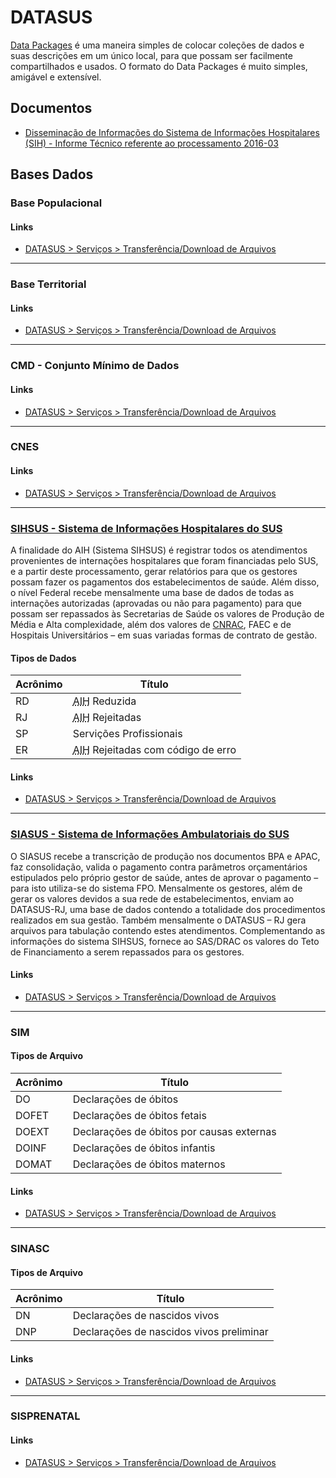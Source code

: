 # DATASUS

[Data Packages](https://frictionlessdata.io/docs/data-package/) é uma maneira simples de colocar coleções de dados e suas descrições em um único local, para que possam ser facilmente compartilhados e usados. O formato do Data Packages é muito simples, amigável e extensível.


## Documentos

- [Disseminação de Informações do Sistema de Informações Hospitalares (SIH) - Informe Técnico referente ao processamento 2016-03](https://github.com/rodrigobicalho/Tera--FInal-project-and-others/blob/master/IT_SIHSUS_1603.pdf)


## Bases Dados

### Base Populacional

#### Links

- [DATASUS > Serviços > Transferência/Download de Arquivos](http://www2.datasus.gov.br/DATASUS/index.php?area=0901&item=1&acao=35&pad=31655)

----

### Base Territorial

#### Links

- [DATASUS > Serviços > Transferência/Download de Arquivos](http://www2.datasus.gov.br/DATASUS/index.php?area=0901&item=1&acao=33&pad=31655)

----

### CMD - Conjunto Mínimo de Dados

#### Links

- [DATASUS > Serviços > Transferência/Download de Arquivos](http://www2.datasus.gov.br/DATASUS/index.php?area=0901&item=1&acao=37)

----

### CNES

#### Links

- [DATASUS > Serviços > Transferência/Download de Arquivos](http://www2.datasus.gov.br/DATASUS/index.php?area=0901&item=1&acao=31&pad=31655)

----

### [SIHSUS - Sistema de Informações Hospitalares do SUS](http://datasus.saude.gov.br/sistemas-e-aplicativos/hospitalares/sihsus)

A finalidade do AIH (Sistema SIHSUS) é registrar todos os atendimentos provenientes de internações hospitalares que foram financiadas pelo SUS, e a partir deste processamento, gerar relatórios para que os gestores possam fazer os pagamentos dos estabelecimentos de saúde. Além disso, o nível Federal recebe mensalmente uma base de dados de todas as internações autorizadas (aprovadas ou não para pagamento) para que possam ser repassados às Secretarias de Saúde os valores de Produção de Média e Alta complexidade, além dos valores de [CNRAC](http://datasus.saude.gov.br/sistemas-e-aplicativos/regulacao/cnrac-central-nacional-de-regulacao-de-alta-complexidade), FAEC e de Hospitais Universitários – em suas variadas formas de contrato de gestão.

#### Tipos de Dados

| Acrônimo | Título |
|----------|--------|
| RD | <abbr title="Autorização de Internação Hospitalar">AIH</abbr> Reduzida |
| RJ | <abbr title=" Autorização de Internação Hospitalar ">AIH</abbr> Rejeitadas |
| SP | Servições Profissionais |
| ER | <abbr title=" Autorização de Internação Hospitalar ">AIH</abbr> Rejeitadas com código de erro |

#### Links

- [DATASUS > Serviços > Transferência/Download de Arquivos](http://www2.datasus.gov.br/DATASUS/index.php?area=0901&item=1&acao=25)

----

### [SIASUS - Sistema de Informações Ambulatoriais do SUS](http://datasus.saude.gov.br/sistemas-e-aplicativos/ambulatoriais/sia)

O SIASUS recebe a transcrição de produção nos documentos BPA e APAC, faz consolidação, valida o pagamento contra parâmetros orçamentários estipulados pelo próprio gestor de saúde, antes de aprovar o pagamento – para isto utiliza-se do sistema FPO.  Mensalmente os gestores, além de gerar os valores devidos a sua rede de estabelecimentos, enviam ao DATASUS-RJ, uma base de dados contendo a totalidade dos procedimentos realizados em sua gestão.  Também mensalmente o DATASUS – RJ gera arquivos para tabulação contendo estes atendimentos. Complementando as informações do sistema SIHSUS, fornece ao SAS/DRAC os valores do Teto de Financiamento a serem repassados para os gestores.


#### Links

- [DATASUS > Serviços > Transferência/Download de Arquivos](http://www2.datasus.gov.br/DATASUS/index.php?area=0901&item=1&acao=22&pad=31655)

----

### SIM

#### Tipos de Arquivo

| Acrônimo | Título |
|----------|--------|
| DO | Declarações de óbitos |
| DOFET | Declarações de óbitos fetais |
| DOEXT | Declarações de óbitos por causas externas |
| DOINF | Declarações de óbitos infantis |
| DOMAT | Declarações de óbitos maternos |

#### Links

- [DATASUS > Serviços > Transferência/Download de Arquivos](http://www2.datasus.gov.br/DATASUS/index.php?area=0901&item=1&acao=26&pad=31655)

----

### SINASC

#### Tipos de Arquivo

| Acrônimo | Título |
|----------|-------------------------------------------|
| DN | Declarações de nascidos vivos |
| DNP | Declarações de nascidos vivos preliminar |

#### Links

- [DATASUS > Serviços > Transferência/Download de Arquivos](http://www2.datasus.gov.br/DATASUS/index.php?area=0901&item=1&acao=28&pad=31655)

----

### SISPRENATAL

#### Links

- [DATASUS > Serviços > Transferência/Download de Arquivos](http://www2.datasus.gov.br/DATASUS/index.php?area=0901&item=1&acao=29&pad=31655)
